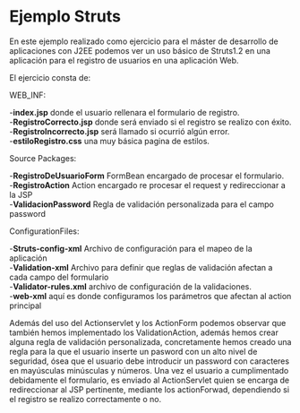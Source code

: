 Ejemplo Struts
=======================

En este ejemplo realizado como ejercicio para el máster de desarrollo de aplicaciones con J2EE podemos ver un uso básico de Struts1.2 en una aplicación para el registro de usuarios en una aplicación Web.

El ejercicio consta de: 

WEB_INF:

-<strong>index.jsp</strong> donde el usuario rellenara el formulario de registro.<br>
-<strong>RegistroCorrecto.jsp</strong> donde será enviado si el registro se realizo con éxito.<br>
-<strong>RegistroIncorrecto.jsp</strong> será llamado si ocurrió algún error.<br>
-<strong>estiloRegistro.css</strong> una muy básica pagina de estilos.<br>

Source Packages:

-<strong>RegistroDeUsuarioForm</strong>  FormBean encargado de procesar el formulario.<br>
-<strong>RegistroAction</strong>   Action encargado re procesar el request y redireccionar a la JSP <br>
-<strong>ValidacionPassword</strong>  Regla de validación personalizada para el campo password<br>

ConfigurationFiles:

-<strong>Struts-config-xml</strong>  Archivo de configuración para el mapeo de la aplicación<br>
-<strong>Validation-xml</strong>  Archivo para definir que reglas de validación afectan a cada campo del formulario<br>
-<strong>Validator-rules.xml</strong>   archivo de configuración de la validaciones.<br>
-<strong>web-xml</strong>  aquí es donde configuramos los parámetros que afectan al action principal<br> 

Además del uso del Actionservlet y los ActionForm podemos observar que también hemos implementado los ValidationAction, además hemos crear alguna regla de validación personalizada, concretamente hemos creado una regla para la que el usuario inserte un pasword con un alto nivel de seguridad, ósea que el usuario debe introducir un password con caracteres en mayúsculas minúsculas y números.
Una vez el usuario a cumplimentado debidamente el formulario, es enviado al ActionServlet quien se encarga de redireccionar al JSP pertinente, mediante los actionForwad, dependiendo si el registro se realizo correctamente o no.
 

